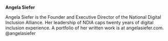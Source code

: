 **Angela Siefer**

Angela Siefer is the Founder and Executive Director of the National Digital Inclusion Alliance. Her leadership of NDIA caps twenty years of digital inclusion experience. A portfolio of her written work is at angelasiefer.com.
@angelasiefer

